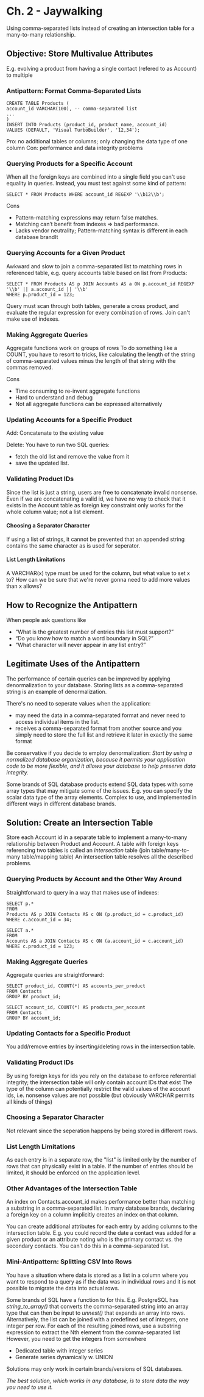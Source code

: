 # Ch. 2 - Jaywalking

Using comma-separated lists instead of creating an intersection table for a many-to-many relationship. 

## Objective: Store Multivalue Attributes
E.g. evolving a product from having a single contact (refered to as Account) to multiple

### Antipattern: Format Comma-Separated Lists
```
CREATE TABLE Products (
account_id VARCHAR(100), -- comma-separated list
...
)
INSERT INTO Products (product_id, product_name, account_id)
VALUES (DEFAULT, 'Visual TurboBuilder', '12,34');
```

Pro:  no additional tables or columns; only changing the data type of one column
Con: performance and data integrity problems 

### Querying Products for a Specific Account

When all the foreign keys are combined into a single field you can't use equality in queries. 
Instead, you must test against some kind of pattern:
```
SELECT * FROM Products WHERE account_id REGEXP '\\b12\\b';
```
Cons
- Pattern-matching expressions may return false matches. 
- Matching can’t benefit from indexes => bad performance. 
- Lacks vendor neutrality; Pattern-matching syntax is different in each database brandIt 

### Querying Accounts for a Given Product

Awkward and slow to join a comma-separated list to matching rows in referenced table, e.g. query accounts table based on list from Products:
```
SELECT * FROM Products AS p JOIN Accounts AS a ON p.account_id REGEXP '\\b' || a.account_id || '\\b' 
WHERE p.product_id = 123;
```
Query must scan through both tables, generate a cross product, and evaluate the regular expression for every combination of rows.
Join can't make use of indexes. 

### Making Aggregate Queries
Aggregate functions work on groups of rows
To do something like a COUNT, you have to resort to tricks, like calculating the length of the string of comma-separated values minus the length of that string with the commas removed. 

Cons
- Time consuming to re-invent aggregate functions 
- Hard to understand and debug 
- Not all aggregate functions can be expressed alternatively 

### Updating Accounts for a Specific Product
Add:
Concatenate to the existing value 

Delete:
You have to run two SQL queries: 
- fetch the old list and remove the value from it
- save the updated list.


### Validating Product IDs
Since the list is just a string, users are free to concatenate invalid nonsense.
Even if we are concatenating a valid id, we have no way to check that it exists in the Account table as foreign key constraint only works for the whole column value; not a list element. 

#### Choosing a Separator Character
If using a list of strings, it cannot be prevented that an appended string contains the same character as is used for seperator.

#### List Length Limitations
A VARCHAR(x) type must be used for the column, but what value to set x to? How can we be sure that we're never gonna need to add more values than x allows? 
 
 
## How to Recognize the Antipattern

When people ask questions like
- “What is the greatest number of entries this list must support?”
- “Do you know how to match a word boundary in SQL?”
- “What character will never appear in any list entry?”

## Legitimate Uses of the Antipattern
The performance of certain queries can be improved by applying denormalization to your database. 
Storing lists as a comma-separated string is an example of denormalization.

There's no need to seperate values when the application:
-  may need the data in a comma-separated format and never need to access individual items in the list. 
- receives a comma-separated format from another source and you simply need to store the full list and retrieve it later in exactly the same format

Be conservative if you decide to employ denormalization: 
*Start by using a normalized database organization, because it permits your application code to be more flexible, and it allows your database to help preserve data integrity.*

Some brands of SQL database products extend SQL data types with some array types that may mitigate some of the issues.
E.g. you can specify the scalar data type of the array elements. 
Complex to use, and implemented in different ways in different database brands.  

## Solution: Create an Intersection Table
Store each Account id in a separate table to implement a many-to-many relationship between Product and Account. 
A table with foreign keys referencing two tables is called an *intersection* table (join table/many-to-many table/mapping table)
An intersection table resolves all the described problems.

### Querying Products by Account and the Other Way Around
Straightforward to query in a way that makes use of indexes: 
```
SELECT p.*
FROM
Products AS p JOIN Contacts AS c ON (p.product_id = c.product_id)
WHERE c.account_id = 34;

SELECT a.*
FROM
Accounts AS a JOIN Contacts AS c ON (a.account_id = c.account_id)
WHERE c.product_id = 123;
```


### Making Aggregate Queries

Aggregate queries are straightforward:
```
SELECT product_id, COUNT(*) AS accounts_per_product
FROM Contacts
GROUP BY product_id;

SELECT account_id, COUNT(*) AS products_per_account
FROM Contacts
GROUP BY account_id;
```

### Updating Contacts for a Specific Product

You add/remove entries by inserting/deleting rows in the intersection table. 

### Validating Product IDs

By using foreign keys for ids you rely on the database to enforce referential integrity; the intersection table will only contain account IDs that exist 
The type of the column can potentially restrict the valid values of the account ids, i.e. nonsense values are not possible (but obviously VARCHAR permits all kinds of things)

### Choosing a Separator Character
Not relevant since the seperation happens by being stored in different rows.

### List Length Limitations
As each entry is in a separate row, the "list" is limited only by the number of rows that can physically exist in a table. 
If the number of entries should be limited, it should be enforced on the application level. 

### Other Advantages of the Intersection Table

An index on Contacts.account_id makes performance better than matching a substring in a comma-separated list. 
In many database brands, declaring a foreign key on a column implicitly creates an index on that column.

You can create additional attributes for each entry by adding columns to the intersection table.  E.g. you could record the date a contact was added for a given product or an attribute noting who is the primary contact vs. the secondary contacts. 
You can’t do this in a comma-separated list.

### Mini-Antipattern: Splitting CSV Into Rows

You have a situation where data is stored as a list in a column where you want to respond to a query as if the data was in individual rows and it is not possible to migrate the data into actual rows. 

Some brands of SQL have a function to for this. 
E.g. PostgreSQL has *string_to_array()* that converts the comma-separated string into an array type that can then be input to  *unnest()* that expands an array into rows. 
Alternatively, the list can be joined with a predefined set of integers, one integer per row. 
For each of the resulting joined rows, use a substring expression to extract the Nth element from the comma-separated list
However, you need to get the integers from somewhere
- Dedicated table with integer series 
- Generate series dynamically w. UNION

Solutions may only work in certain brands/versions of SQL databases.

*The best solution, which works in any database, is to store data the way you need to use it.*